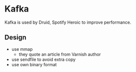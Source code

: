 # Kafka

Kafka is used by Druid, Spotify Heroic to improve performance.

## Design

- use mmap
  - they quote an article from Varnish author
- use sendfile to avoid extra copy
- use own binary format
